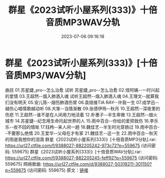 ﻿---
title: 群星《2023试听小屋系列(333)》十倍音质MP3WAV分轨
date: 2023-07-06 09:16:18
categories: WAV车载音乐、镜像
tags: 华语中文
---
# 群星《2023试听小屋系列(333)》[十倍音质MP3/WAV分轨]

曲目
01.苏星婕_pro--怎么治愈
试听 苏星婕_pro--怎么治愈
02.怪阿姨--一时兴起的爱情
03.王超然--烟入肺酒入魂
试听王超然--烟入肺酒入魂
04.王理文--就算我们没有明天
05.安儿陈--烟伤肺酒伤胃
06.袁娅维TIA RAY--许我一生
07.成学迅--越伤心唱情歌越动听
08.大笨--当情渐散
09.张德伊玲--秋月
10.王超然--深夜里的伤悲
11.王超然--谁不是在人间用力地活着
12.朴惠子--半生卑微
13.王超然--烟火城市
14.苏星婕--纪念用生命托起世界的人
15.雨中百合--你给的爱把我伤
16.李乐乐--收不回的情账
17.钰柃--来人间一趟
18.魏佳艺--半生时光穿肠过
19.雨中百合--不要那么绝情
20.王爱华--父母在才有家
21.魏佳艺--这一生
22.雨中百合--秋天的雨是我想你的泪滴
群星《2023试听小屋系列(333)》[十倍音质MP3分轨].rar: https://url27.ctfile.com/f/9388027-882205242-973c72?p=559675
(访问密码: 559675)
群星《2023试听小屋系列(333)》[十倍音质WAV分轨].rar: https://url27.ctfile.com/f/9388027-882205245-feff92?p=559675
(访问密码: 559675)
网络歌曲: https://url27.ctfile.com/d/9388027-50319211-301150?p=559675
(访问密码: 559675)
原文：[链接](https://blog.sina.com.cn/s/blog_1647c7e76010312l3.html)